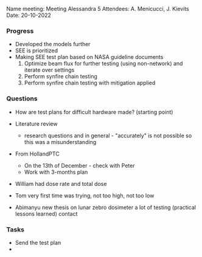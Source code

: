 Name meeting: Meeting Alessandra 5
Attendees: A. Menicucci, J. Kievits
Date: 20-10-2022 

### Progress
- Developed the models further
- SEE is prioritized
- Making SEE test plan based on NASA guideline documents
	1. Optimize beam flux for further testing (using non-network) and iterate over settings
	2. Perform synfire chain testing 
	3. Perform synfire chain testing with mitigation applied

### Questions
- How are test plans for difficult hardware made? (starting point)
- Literature review
	- research questions and in general - "accurately" is not possible so this was a misunderstanding

- From HollandPTC
	- On the 13th of December - check with Peter
	- Work with 3-months plan 

- William had dose rate and total dose
- Tom very first time was trying, not too high, not too low
- Abimanyu new thesis on lunar zebro dosimeter a lot of testing (practical lessons learned) contact

### Tasks 
- Send the test plan
- 
